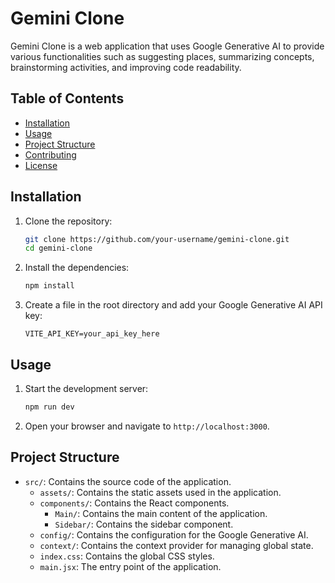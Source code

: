 # Gemini Clone

Gemini Clone is a web application that uses Google Generative AI to provide various functionalities such as suggesting places, summarizing concepts, brainstorming activities, and improving code readability.

## Table of Contents

- [Installation](#installation)
- [Usage](#usage)
- [Project Structure](#project-structure)
- [Contributing](#contributing)
- [License](#license)

## Installation

1. Clone the repository:

   ```sh
   git clone https://github.com/your-username/gemini-clone.git
   cd gemini-clone
   ```

2. Install the dependencies:

   ```sh
   npm install
   ```

3. Create a file in the root directory and add your Google Generative AI API key:
   ```env
   VITE_API_KEY=your_api_key_here
   ```

## Usage

1. Start the development server:

   ```sh
   npm run dev
   ```

2. Open your browser and navigate to `http://localhost:3000`.

## Project Structure

- `src/`: Contains the source code of the application.
  - `assets/`: Contains the static assets used in the application.
  - `components/`: Contains the React components.
    - `Main/`: Contains the main content of the application.
    - `Sidebar/`: Contains the sidebar component.
  - `config/`: Contains the configuration for the Google Generative AI.
  - `context/`: Contains the context provider for managing global state.
  - `index.css`: Contains the global CSS styles.
  - `main.jsx`: The entry point of the application.

